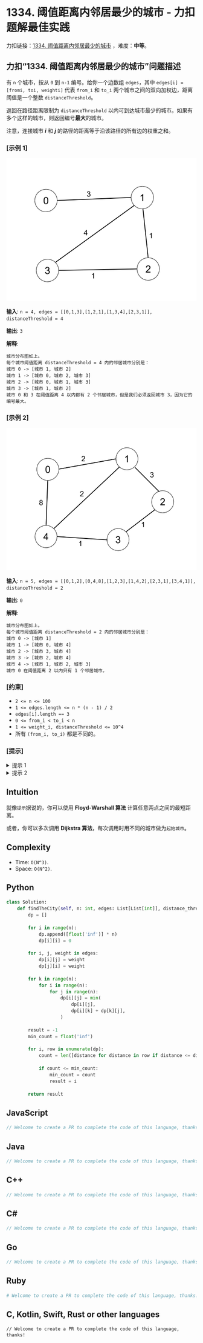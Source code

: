 # 1334. 阈值距离内邻居最少的城市 - 力扣题解最佳实践
力扣链接：[1334. 阈值距离内邻居最少的城市](https://leetcode.cn/problems/find-the-city-with-the-smallest-number-of-neighbors-at-a-threshold-distance) ，难度：**中等**。

## 力扣“1334. 阈值距离内邻居最少的城市”问题描述
有 `n` 个城市，按从 `0` 到 `n-1` 编号。给你一个边数组 `edges`，其中 `edges[i] = [fromi, toi, weighti]` 代表 `from_i` 和 `to_i` 两个城市之间的双向加权边，距离阈值是一个整数 `distanceThreshold`。

返回在路径距离限制为 `distanceThreshold` 以内可到达城市最少的城市。如果有多个这样的城市，则返回编号**最大**的城市。

注意，连接城市 _**i**_ 和 _**j**_ 的路径的距离等于沿该路径的所有边的权重之和。

### [示例 1]
![](../../images/examples/1334_1.png)

**输入**: `n = 4, edges = [[0,1,3],[1,2,1],[1,3,4],[2,3,1]], distanceThreshold = 4`

**输出**: `3`

**解释**:
```
城市分布图如上。
每个城市阈值距离 distanceThreshold = 4 内的邻居城市分别是：
城市 0 -> [城市 1, 城市 2] 
城市 1 -> [城市 0, 城市 2, 城市 3] 
城市 2 -> [城市 0, 城市 1, 城市 3] 
城市 3 -> [城市 1, 城市 2] 
城市 0 和 3 在阈值距离 4 以内都有 2 个邻居城市，但是我们必须返回城市 3，因为它的编号最大。
```

### [示例 2]
![](../../images/examples/1334_2.png)

**输入**: `n = 5, edges = [[0,1,2],[0,4,8],[1,2,3],[1,4,2],[2,3,1],[3,4,1]], distanceThreshold = 2`

**输出**: `0`

**解释**:
```
城市分布图如上。 
每个城市阈值距离 distanceThreshold = 2 内的邻居城市分别是：
城市 0 -> [城市 1] 
城市 1 -> [城市 0, 城市 4] 
城市 2 -> [城市 3, 城市 4] 
城市 3 -> [城市 2, 城市 4]
城市 4 -> [城市 1, 城市 2, 城市 3] 
城市 0 在阈值距离 2 以内只有 1 个邻居城市。
```

### [约束]
- `2 <= n <= 100`
- `1 <= edges.length <= n * (n - 1) / 2`
- `edges[i].length == 3`
- `0 <= from_i < to_i < n`
- `1 <= weight_i, distanceThreshold <= 10^4`
- 所有 `(from_i, to_i)` 都是不同的。

### [提示]
<details>
  <summary>提示 1</summary>
  Use Floyd-Warshall's algorithm to compute any-point to any-point distances. (Or can also do Dijkstra from every node due to the weights are non-negative).
</details>

<details>
  <summary>提示 2</summary>
  For each city calculate the number of reachable cities within the threshold, then search for the optimal city.
</details>

## Intuition
就像`提示`据说的，你可以使用 **Floyd-Warshall 算法** 计算任意两点之间的最短距离。

或者，你可以多次调用 **Dijkstra 算法**，每次调用时用不同的城市做为`起始城市`。

## Complexity
* Time: `O(N^3)`.
* Space: `O(N^2)`.

## Python
```python
class Solution:
    def findTheCity(self, n: int, edges: List[List[int]], distance_threshold: int) -> int:
        dp = []

        for i in range(n):
            dp.append([float('inf')] * n)
            dp[i][i] = 0

        for i, j, weight in edges:
            dp[i][j] = weight
            dp[j][i] = weight

        for k in range(n):
            for i in range(n):
                for j in range(n):
                    dp[i][j] = min(
                        dp[i][j],
                        dp[i][k] + dp[k][j],
                    )

        result = -1
        min_count = float('inf')

        for i, row in enumerate(dp):
            count = len([distance for distance in row if distance <= distance_threshold])

            if count <= min_count:
                min_count = count
                result = i

        return result
```

## JavaScript
```javascript
// Welcome to create a PR to complete the code of this language, thanks!
```

## Java
```java
// Welcome to create a PR to complete the code of this language, thanks!
```

## C++
```cpp
// Welcome to create a PR to complete the code of this language, thanks!
```

## C#
```c#
// Welcome to create a PR to complete the code of this language, thanks!
```

## Go
```go
// Welcome to create a PR to complete the code of this language, thanks!
```

## Ruby
```ruby
# Welcome to create a PR to complete the code of this language, thanks!
```

## C, Kotlin, Swift, Rust or other languages
```
// Welcome to create a PR to complete the code of this language, thanks!
```
